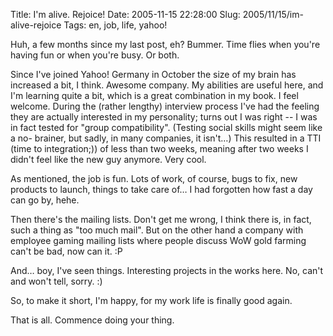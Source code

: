 Title: I'm alive. Rejoice!
Date: 2005-11-15 22:28:00
Slug: 2005/11/15/im-alive-rejoice
Tags: en, job, life, yahoo!


Huh, a few months since my last post, eh? Bummer. Time flies when you're
having fun or when you're busy. Or both.

Since I've joined Yahoo! Germany in October the size of my brain has increased
a bit, I think. Awesome company. My abilities are useful here, and I'm
learning quite a bit, which is a great combination in my book. I feel welcome.
During the (rather lengthy) interview process I've had the feeling they are
actually interested in my personality; turns out I was right -- I was in fact
tested for "group compatibility". (Testing social skills might seem like a no-
brainer, but sadly, in many companies, it isn't…) This resulted in a TTI (time
to integration;)) of less than two weeks, meaning after two weeks I didn't
feel like the new guy anymore. Very cool.

As mentioned, the job is fun. Lots of work, of course, bugs to fix, new
products to launch, things to take care of… I had forgotten how fast a day can
go by, hehe.

Then there's the mailing lists. Don't get me wrong, I think there is, in fact,
such a thing as "too much mail". But on the other hand a company with employee
gaming mailing lists where people discuss WoW gold farming can't be bad, now
can it. :P

And… boy, I've seen things. Interesting projects in the works here. No, can't
and won't tell, sorry. :)

So, to make it short, I'm happy, for my work life is finally good again.

That is all. Commence doing your thing.
